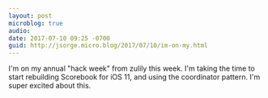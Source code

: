 ```yaml
---
layout: post
microblog: true
audio: 
date: 2017-07-10 09:25 -0700
guid: http://jsorge.micro.blog/2017/07/10/im-on-my.html
---
```

I'm on my annual "hack week" from zulily this week. I'm taking the time to start rebuilding Scorebook for iOS 11, and using the coordinator pattern. I'm super excited about this.
